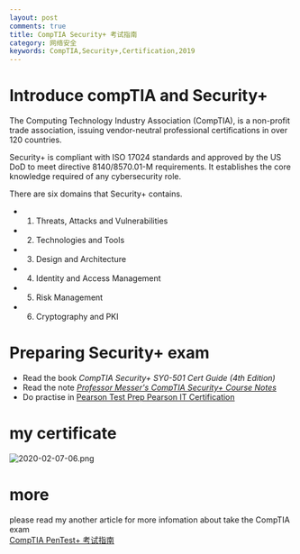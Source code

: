 ```yaml
---
layout: post
comments: true
title: CompTIA Security+ 考试指南
category: 网络安全
keywords: CompTIA,Security+,Certification,2019
---
```


# Introduce compTIA and Security+
The Computing Technology Industry Association (CompTIA), is a non-profit trade association, issuing vendor-neutral professional certifications in over 120 countries.

Security+ is compliant with ISO 17024 standards and approved by the US DoD to meet directive 8140/8570.01-M requirements. It establishes the core knowledge required of any cybersecurity role.

There are six domains that Security+ contains.
+ 1. Threats, Attacks and Vulnerabilities
+ 2. Technologies and Tools
+ 3. Design and Architecture
+ 4. Identity and Access Management
+ 5. Risk Management
+ 6. Cryptography and PKI

# Preparing Security+ exam
+ Read the book *CompTIA Security+ SY0-501 Cert Guide (4th Edition)*
+ Read the note [*Professor Messer's CompTIA Security+ Course Notes*](https://www.professormesser.com/sy0-501-security-plus-success-bundle/)
+ Do practise in [Pearson Test Prep  Pearson IT Certification](https://pearsontestprep.com/#/)

# my certificate
![2020-02-07-06.png](http://kafroc.github.io/assets/img/2020-02-07-06.png)

# more
please read my another article for more infomation about take the CompTIA exam<br>
[CompTIA PenTest+ 考试指南](https://kafroc.github.io/2020/01/17/CompTIA-PenTest+-%E8%80%83%E8%AF%95%E6%8C%87%E5%8D%97.html)